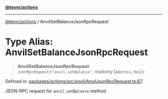 [**@tevm/actions**](../README.md)

***

[@tevm/actions](../globals.md) / AnvilSetBalanceJsonRpcRequest

# Type Alias: AnvilSetBalanceJsonRpcRequest

> **AnvilSetBalanceJsonRpcRequest**: `JsonRpcRequest`\<`"anvil_setBalance"`, readonly \[`Address`, `Hex`\]\>

Defined in: [packages/actions/src/anvil/AnvilJsonRpcRequest.ts:67](https://github.com/evmts/tevm-monorepo/blob/main/packages/actions/src/anvil/AnvilJsonRpcRequest.ts#L67)

JSON-RPC request for `anvil_setBalance` method
